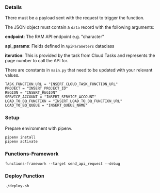 ### Details
There must be a payload sent with the request to trigger the function.

The JSON object must contain a `data` record with the following arguments:

**endpoint**: The RAM API endpoint e.g. "character"

**api_params**: Fields defined in `ApiParameters` dataclass

**iteration**: This is provided by the task from Cloud Tasks and represents the page number to call the API for.

There are constants in `main.py` that need to be updated with your relevant values.

```shell
TASK_FUNCTION_URL = "INSERT_CLOUD_TASK_FUNCTION_URL"
PROJECT = "INSERT_PROJECT_ID"
REGION = "INSERT_REGION"
SERVICE_ACCOUNT = "INSERT_SERVICE_ACCOUNT"
LOAD_TO_BQ_FUNCTION = "INSERT_LOAD_TO_BQ_FUNCTION_URL"
LOAD_TO_BQ_QUEUE = "INSERT_QUEUE_NAME"
```

### Setup
Prepare environment with pipenv.

```shell
pipenv install
pipenv activate
```

### Functions-Framework

```shell
functions-framework --target send_api_request --debug
```

### Deploy Function
```shell
./deploy.sh
```